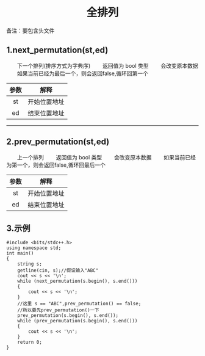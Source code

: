 <h1 style = "text-align:center">全排列</h1>

备注：要包含头文件 <algorithm>

## 1.**next_permutation(st,ed)**
&emsp;&emsp;下一个排列(排序方式为字典序)
&emsp;&emsp;返回值为 bool 类型
&emsp;&emsp;会改变原本数据
&emsp;&emsp;如果当前已经为最后一个，则会返回false,循环回第一个

| 参数  |     解释     |
| :---: | :----------: |
|  st   | 开始位置地址 |
|  ed   | 结束位置地址 |

***
## 2.**prev_permutation(st,ed)**
&emsp;&emsp;上一个排列
&emsp;&emsp;返回值为 bool 类型
&emsp;&emsp;会改变原本数据
&emsp;&emsp;如果当前已经为第一个，则会返回false,循环回最后一个

| 参数  |     解释     |
| :---: | :----------: |
|  st   | 开始位置地址 |
|  ed   | 结束位置地址 |

## 3.示例
```
#include <bits/stdc++.h>
using namespace std;
int main()
{
    string s;
    getline(cin, s);//假设输入"ABC"
    cout << s << '\n';
    while (next_permutation(s.begin(), s.end()))
    {
        cout << s << '\n';
    }
    //这里 s == "ABC",prev_permutation() == false;
    //所以要先prev_permutation()一下
    prev_permutation(s.begin(), s.end());
    while (prev_permutation(s.begin(), s.end()))
    {
        cout << s << '\n';
    }
    return 0;
}
```